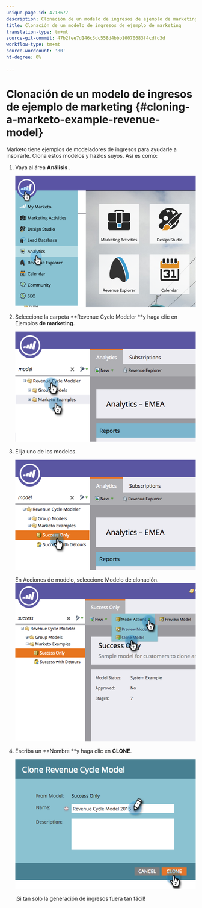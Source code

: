 ```yaml
---
unique-page-id: 4718677
description: Clonación de un modelo de ingresos de ejemplo de marketing - Documentos de marketing - Documentación del producto
title: Clonación de un modelo de ingresos de ejemplo de marketing
translation-type: tm+mt
source-git-commit: 47b2fee7d146c3dc558d4bbb10070683f4cdfd3d
workflow-type: tm+mt
source-wordcount: '80'
ht-degree: 0%

---
```



# Clonación de un modelo de ingresos de ejemplo de marketing {#cloning-a-marketo-example-revenue-model}

Marketo tiene ejemplos de modeladores de ingresos para ayudarle a inspirarle. Clona estos modelos y hazlos suyos. Así es como:

1. Vaya al área **Análisis** .

   ![](assets/image2015-4-27-17-3a37-3a30.png)

1. Seleccione la carpeta **Revenue Cycle Modeler **y haga clic en Ejemplos **de marketing**.

   ![](assets/image2015-4-27-17-3a11-3a39.png)

1. Elija uno de los modelos.

   ![](assets/image2015-4-27-17-3a33-3a11.png)

   En Acciones de modelo, seleccione Modelo de clonación.
   ![](assets/image2015-4-27-17-3a18-3a29.png)

1. Escriba un **Nombre **y haga clic en **CLONE**.

   ![](assets/image2015-4-27-17-3a20-3a22.png)

   ¡Si tan solo la generación de ingresos fuera tan fácil!


